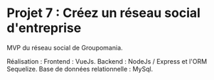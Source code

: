 # Projet 7 : Créez un réseau social d'entreprise

MVP du réseau social de Groupomania.

Réalisation : 
Frontend : VueJs.
Backend : NodeJs / Express et l'ORM Sequelize.
Base de données relationnelle : MySql.